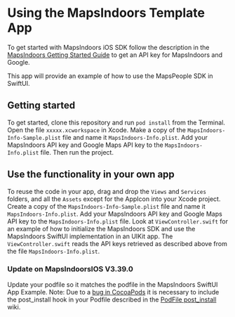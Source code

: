 # Using the MapsIndoors Template App

To get started with MapsIndoors iOS SDK follow the description in the [MapsIndoors Getting Started Guide](https://docs.mapsindoors.com/ios/v3/getting-started/prerequisites/) to get an API key for MapsIndoors and Google. 

This app will provide an example of how to use the MapsPeople SDK in SwiftUI. 

## Getting started

To get started, clone this repository and run `pod install` from the Terminal. Open the file `xxxxx.xcworkspace` in Xcode. 
Make a copy of the `MapsIndoors-Info-Sample.plist` file and name it `MapsIndoors-Info.plist`. Add your MapsIndoors API key and Google Maps API key to the `MapsIndoors-Info.plist` file. Then run the project.

## Use the functionality in your own app

To reuse the code in your app, drag and drop the `Views` and `Services` folders, and all the `Assets` except for the AppIcon into your Xcode project. Create a copy of the `MapsIndoors-Info-Sample.plist` file and name it `MapsIndoors-Info.plist`. Add your MapsIndoors API key and Google Maps API key to the `MapsIndoors-Info.plist` file. Look at `ViewController.swift` for an example of how to initialize the MapsIndoors SDK and use the MapsIndoors SwiftUI implementation in an UIKit app. The `ViewController.swift` reads the API keys retrieved as described above from the file `MapsIndoors-Info.plist`. 

### Update on MapsIndoorsIOS V3.39.0
Update your podfile so it matches the podfile in the MapsIndoors SwiftUI App Example. Note: Due to a [bug in CocoaPods](https://github.com/CocoaPods/CocoaPods/issues/7155) it is necessary to include the post_install hook in your Podfile described in the [PodFile post_install](https://github.com/MapsIndoors/MapsIndoorsIOS/wiki/Podfile-post_install) wiki. 





